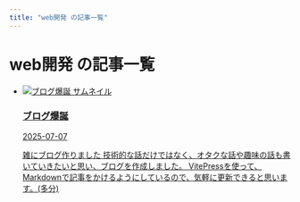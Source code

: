 ```yaml
---
title: "web開発 の記事一覧"
---
```


# web開発 の記事一覧

<ul class="tag-post-cards">
  <li class="tag-post-card">
    <a href="/posts/20250707" class="tag-post-link">
      <div class="tag-post-thumbnail-wrapper">
        <img src="/images/common/icon.jpeg" alt="ブログ爆誕 サムネイル" class="tag-post-thumbnail" />
      </div>
      <div class="tag-post-content">
        <h3 class="tag-post-title">ブログ爆誕</h3>
        <time class="tag-post-date">2025-07-07</time>
        <p class="tag-post-excerpt">雑にブログ作りました  技術的な話だけではなく、オタクな話や趣味の話も書いていきたいと思い、ブログを作成しました。 VitePressを使って、Markdownで記事をかけるようにしているので、気軽に更新できると思います。(多分)</p>
      </div>
    </a>
  </li>
</ul>
